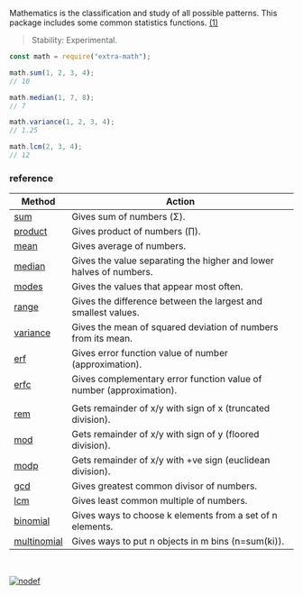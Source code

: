 Mathematics is the classification and study of all possible patterns.
This package includes some common statistics functions. [(1)]

> Stability: Experimental.

```javascript
const math = require("extra-math");

math.sum(1, 2, 3, 4);
// 10

math.median(1, 7, 8);
// 7

math.variance(1, 2, 3, 4);
// 1.25

math.lcm(2, 3, 4);
// 12
```

### reference

| Method                 | Action
|------------------------|-------
| [sum]                  | Gives sum of numbers (Σ).
| [product]              | Gives product of numbers (∏).
| [mean]                 | Gives average of numbers.
| [median]               | Gives the value separating the higher and lower halves of numbers.
| [modes]                | Gives the values that appear most often.
| [range]                | Gives the difference between the largest and smallest values.
| [variance]             | Gives the mean of squared deviation of numbers from its mean.
| [erf]                  | Gives error function value of number (approximation).
| [erfc]                 | Gives complementary error function value of number (approximation).
|                        |
| [rem]                  | Gets remainder of x/y with sign of x (truncated division).
| [mod]                  | Gets remainder of x/y with sign of y (floored division).
| [modp]                 | Gets remainder of x/y with +ve sign (euclidean division).
| [gcd]                  | Gives greatest common divisor of numbers.
| [lcm]                  | Gives least common multiple of numbers.
| [binomial]             | Gives ways to choose k elements from a set of n elements.
| [multinomial]          | Gives ways to put n objects in m bins (n=sum(ki)).

<br>

[![nodef](https://merferry.glitch.me/card/extra-math.svg)](https://nodef.github.io)

[(1)]: https://en.wikipedia.org/wiki/Walter_Warwick_Sawyer
[browserify]: https://www.npmjs.com/package/browserify
[rollup]: https://www.npmjs.com/package/rollup
[uglify-js]: https://www.npmjs.com/package/uglify-js
[sum]: https://github.com/nodef/extra-math/wiki/sum
[product]: https://github.com/nodef/extra-math/wiki/product
[mean]: https://github.com/nodef/extra-math/wiki/mean
[median]: https://github.com/nodef/extra-math/wiki/median
[modes]: https://github.com/nodef/extra-math/wiki/modes
[range]: https://github.com/nodef/extra-math/wiki/range
[variance]: https://github.com/nodef/extra-math/wiki/variance
[gcd]: https://github.com/nodef/extra-math/wiki/gcd
[lcm]: https://github.com/nodef/extra-math/wiki/lcm
[binomial]: https://github.com/nodef/extra-math/wiki/binomial
[multinomial]: https://github.com/nodef/extra-math/wiki/multinomial
[erf]: https://github.com/nodef/extra-math/wiki/erf
[erfc]: https://github.com/nodef/extra-math/wiki/erfc
[rem]: https://github.com/nodef/extra-math/wiki/rem
[mod]: https://github.com/nodef/extra-math/wiki/mod
[modp]: https://github.com/nodef/extra-math/wiki/modp
[:running:]: https://npm.runkit.com/extra-math
[:vhs:]: https://asciinema.org/a/337174
[:package:]: https://www.npmjs.com/package/extra-math
[:moon:]: https://www.npmjs.com/package/extra-math.min
[:ledger:]: https://unpkg.com/extra-math/
